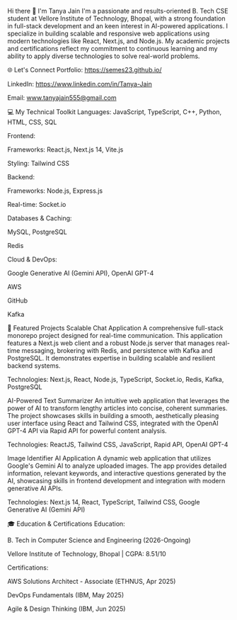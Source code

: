 Hi there 👋 I'm Tanya Jain
I'm a passionate and results-oriented B. Tech CSE student at Vellore Institute of Technology, Bhopal, with a strong foundation in full-stack development and an keen interest in AI-powered applications. I specialize in building scalable and responsive web applications using modern technologies like React, Next.js, and Node.js. My academic projects and certifications reflect my commitment to continuous learning and my ability to apply diverse technologies to solve real-world problems.

🌐 Let's Connect
Portfolio: https://semes23.github.io/

LinkedIn: https://www.linkedin.com/in/Tanya-Jain

Email: www.tanyajain555@gmail.com

💻 My Technical Toolkit
Languages: JavaScript, TypeScript, C++, Python, HTML, CSS, SQL

Frontend:

Frameworks: React.js, Next.js 14, Vite.js

Styling: Tailwind CSS

Backend:

Frameworks: Node.js, Express.js

Real-time: Socket.io

Databases & Caching:

MySQL, PostgreSQL

Redis

Cloud & DevOps:

Google Generative AI (Gemini API), OpenAI GPT-4

AWS

GitHub

Kafka

🚀 Featured Projects
Scalable Chat Application
A comprehensive full-stack monorepo project designed for real-time communication. This application features a Next.js web client and a robust Node.js server that manages real-time messaging, brokering with Redis, and persistence with Kafka and PostgreSQL. It demonstrates expertise in building scalable and resilient backend systems.

Technologies: Next.js, React, Node.js, TypeScript, Socket.io, Redis, Kafka, PostgreSQL

AI-Powered Text Summarizer
An intuitive web application that leverages the power of AI to transform lengthy articles into concise, coherent summaries. The project showcases skills in building a smooth, aesthetically pleasing user interface using React and Tailwind CSS, integrated with the OpenAI GPT-4 API via Rapid API for powerful content analysis.

Technologies: ReactJS, Tailwind CSS, JavaScript, Rapid API, OpenAI GPT-4

Image Identifier AI Application
A dynamic web application that utilizes Google's Gemini AI to analyze uploaded images. The app provides detailed information, relevant keywords, and interactive questions generated by the AI, showcasing skills in frontend development and integration with modern generative AI APIs.

Technologies: Next.js 14, React, TypeScript, Tailwind CSS, Google Generative AI (Gemini API)

🎓 Education & Certifications
Education:

B. Tech in Computer Science and Engineering (2026-Ongoing)

Vellore Institute of Technology, Bhopal | CGPA: 8.51/10

Certifications:

AWS Solutions Architect - Associate (ETHNUS, Apr 2025)

DevOps Fundamentals (IBM, May 2025)

Agile & Design Thinking (IBM, Jun 2025)
